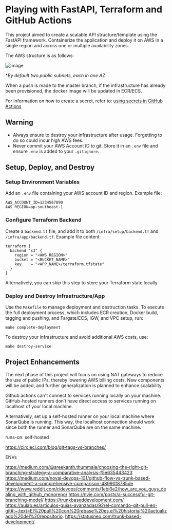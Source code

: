 # Playing with FastAPI, Terraform and GitHub Actions
This project aimed to create a scalable API structure/template using the FastAPI framework. Containerize the application and deploy it on AWS in a single region and across one or multiple availability zones.

The AWS structure is as follows:

![image](https://github.com/user-attachments/assets/f5e5e2cf-be7e-46b9-abad-5237aa336bfa)

**By default two public subnets, each in one AZ*

When a push is made to the master branch, if the infrastructure has already been provisioned, the docker image will be updated in ECR/ECS.

For information on how to create a secret, refer to: [using secrets in GitHub Actions](https://docs.github.com/en/actions/security-for-github-actions/security-guides/using-secrets-in-github-actions)

## Warning
- Always ensure to destroy your infrastructure after usage. Forgetting to do so could incur high AWS fees.
- Never commit your AWS Account ID to git. Store it in an `.env` file and ensure `.env` is added to your `.gitignore`.

## Setup, Deploy, and Destroy

### Setup Environment Variables
Add an `.env` file containing your AWS account ID and region. Example file:
```dotenv
AWS_ACCOUNT_ID=1234567890
AWS_REGION=ap-southeast-1
```

### Configure Terraform Backend
Create a `backend.tf` file, and add it to both `/infra/setup/backend.tf` and `/infra/app/backend.tf`. Example file content:
```hcl
terraform {
  backend "s3" {
    region = "<AWS_REGION>"
    bucket = "<BUCKET_NAME>"
    key    = "<APP_NAME>/terraform.tfstate"
  }
}
```
Alternatively, you can skip this step to store your Terraform state locally.

### Deploy and Destroy Infrastructure/App
Use the `Makefile` to manage deployment and destruction tasks. To execute the full deployment process, which includes ECR creation, Docker build, tagging and pushing, and Fargate/ECS, IGW, and VPC setup, run:
```shell
make complete-deployment
```

To destroy your infrastructure and avoid additional AWS costs, use:
```shell
make destroy-service
```

## Project Enhancements
The next phase of this project will focus on using NAT gateways to reduce the use of public IPs, thereby lowering AWS billing costs. New components will be added, and further generalization is planned to enhance scalability.

Github actions can't connect to services running locally on your machine. GitHub-hosted runners don’t have direct access to services running on localhost of your local machine.

Alternatively, set up a self-hosted runner on your local machine where SonarQube is running. This way, the localhost connection should work since both the runner and SonarQube are on the same machine.

runs-on: self-hosted


https://circleci.com/blog/git-tags-vs-branches/


ENVs

https://medium.com/@sreekanth.thummala/choosing-the-right-git-branching-strategy-a-comparative-analysis-f5e635443423
https://medium.com/novai-devops-101/github-flow-vs-trunk-based-development-a-comprehensive-comparison-48990f8785de
https://www.reddit.com/r/devops/comments/1ebi0e2/how_are_you_guys_dealing_with_github_monorepo/
https://nvie.com/posts/a-successful-git-branching-model/
https://trunkbaseddevelopment.com/
https://aulab.es/articulos-guias-avanzadas/92/el-comando-git-pull-en-git#:~:text=El%20pull%20con%20rebase%20es,el%20historial%20actualizado%20del%20repositorio.
https://statusneo.com/trunk-based-development/

